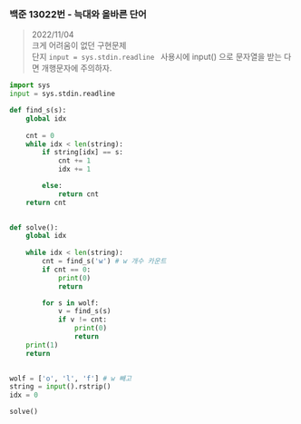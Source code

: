 ### 백준 13022번 - 늑대와 올바른 단어

> 2022/11/04 <br>
> 크게 어려움이 없던 구현문제<br>
> 단지 `input = sys.stdin.readline ` 사용시에 input() 으로 문자열을 받는 다면 개행문자에 주의하자.

```python
import sys
input = sys.stdin.readline

def find_s(s):
    global idx
    
    cnt = 0
    while idx < len(string):
        if string[idx] == s:
            cnt += 1
            idx += 1

        else:
            return cnt
    return cnt
    

def solve():
    global idx
    
    while idx < len(string):
        cnt = find_s('w') # w 개수 카운트
        if cnt == 0:
            print(0)
            return 

        for s in wolf:
            v = find_s(s)
            if v != cnt:
                print(0)
                return
    print(1)
    return 
    

wolf = ['o', 'l', 'f'] # w 빼고
string = input().rstrip()
idx = 0

solve()
```